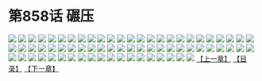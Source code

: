 # 第858话 碾压
![](https://mhpic.xiaomingtaiji.net/comic/D/斗破苍穹/第858话F0_269126/1.jpg-zymk.middle.webp)
![](https://mhpic.xiaomingtaiji.net/comic/D/斗破苍穹/第858话F0_269126/2.jpg-zymk.middle.webp)
![](https://mhpic.xiaomingtaiji.net/comic/D/斗破苍穹/第858话F0_269126/3.jpg-zymk.middle.webp)
![](https://mhpic.xiaomingtaiji.net/comic/D/斗破苍穹/第858话F0_269126/4.jpg-zymk.middle.webp)
![](https://mhpic.xiaomingtaiji.net/comic/D/斗破苍穹/第858话F0_269126/5.jpg-zymk.middle.webp)
![](https://mhpic.xiaomingtaiji.net/comic/D/斗破苍穹/第858话F0_269126/6.jpg-zymk.middle.webp)
![](https://mhpic.xiaomingtaiji.net/comic/D/斗破苍穹/第858话F0_269126/7.jpg-zymk.middle.webp)
![](https://mhpic.xiaomingtaiji.net/comic/D/斗破苍穹/第858话F0_269126/8.jpg-zymk.middle.webp)
![](https://mhpic.xiaomingtaiji.net/comic/D/斗破苍穹/第858话F0_269126/9.jpg-zymk.middle.webp)
![](https://mhpic.xiaomingtaiji.net/comic/D/斗破苍穹/第858话F0_269126/10.jpg-zymk.middle.webp)
![](https://mhpic.xiaomingtaiji.net/comic/D/斗破苍穹/第858话F0_269126/11.jpg-zymk.middle.webp)
![](https://mhpic.xiaomingtaiji.net/comic/D/斗破苍穹/第858话F0_269126/12.jpg-zymk.middle.webp)
![](https://mhpic.xiaomingtaiji.net/comic/D/斗破苍穹/第858话F0_269126/13.jpg-zymk.middle.webp)
![](https://mhpic.xiaomingtaiji.net/comic/D/斗破苍穹/第858话F0_269126/14.jpg-zymk.middle.webp)
![](https://mhpic.xiaomingtaiji.net/comic/D/斗破苍穹/第858话F0_269126/15.jpg-zymk.middle.webp)
![](https://mhpic.xiaomingtaiji.net/comic/D/斗破苍穹/第858话F0_269126/16.jpg-zymk.middle.webp)
![](https://mhpic.xiaomingtaiji.net/comic/D/斗破苍穹/第858话F0_269126/17.jpg-zymk.middle.webp)
![](https://mhpic.xiaomingtaiji.net/comic/D/斗破苍穹/第858话F0_269126/18.jpg-zymk.middle.webp)
![](https://mhpic.xiaomingtaiji.net/comic/D/斗破苍穹/第858话F0_269126/19.jpg-zymk.middle.webp)
![](https://mhpic.xiaomingtaiji.net/comic/D/斗破苍穹/第858话F0_269126/20.jpg-zymk.middle.webp)
![](https://mhpic.xiaomingtaiji.net/comic/D/斗破苍穹/第858话F0_269126/21.jpg-zymk.middle.webp)
![](https://mhpic.xiaomingtaiji.net/comic/D/斗破苍穹/第858话F0_269126/22.jpg-zymk.middle.webp)
![](https://mhpic.xiaomingtaiji.net/comic/D/斗破苍穹/第858话F0_269126/23.jpg-zymk.middle.webp)
![](https://mhpic.xiaomingtaiji.net/comic/D/斗破苍穹/第858话F0_269126/24.jpg-zymk.middle.webp)
![](https://mhpic.xiaomingtaiji.net/comic/D/斗破苍穹/第858话F0_269126/25.jpg-zymk.middle.webp)
![](https://mhpic.xiaomingtaiji.net/comic/D/斗破苍穹/第858话F0_269126/26.jpg-zymk.middle.webp)
![](https://mhpic.xiaomingtaiji.net/comic/D/斗破苍穹/第858话F0_269126/27.jpg-zymk.middle.webp)
![](https://mhpic.xiaomingtaiji.net/comic/D/斗破苍穹/第858话F0_269126/28.jpg-zymk.middle.webp)
![](https://mhpic.xiaomingtaiji.net/comic/D/斗破苍穹/第858话F0_269126/29.jpg-zymk.middle.webp)
![](https://mhpic.xiaomingtaiji.net/comic/D/斗破苍穹/第858话F0_269126/30.jpg-zymk.middle.webp)
![](https://mhpic.xiaomingtaiji.net/comic/D/斗破苍穹/第858话F0_269126/31.jpg-zymk.middle.webp)
![](https://mhpic.xiaomingtaiji.net/comic/D/斗破苍穹/第858话F0_269126/32.jpg-zymk.middle.webp)
![](https://mhpic.xiaomingtaiji.net/comic/D/斗破苍穹/第858话F0_269126/33.jpg-zymk.middle.webp)
![](https://mhpic.xiaomingtaiji.net/comic/D/斗破苍穹/第858话F0_269126/34.jpg-zymk.middle.webp)
![](https://mhpic.xiaomingtaiji.net/comic/D/斗破苍穹/第858话F0_269126/35.jpg-zymk.middle.webp)
![](https://mhpic.xiaomingtaiji.net/comic/D/斗破苍穹/第858话F0_269126/36.jpg-zymk.middle.webp)
![](https://mhpic.xiaomingtaiji.net/comic/D/斗破苍穹/第858话F0_269126/37.jpg-zymk.middle.webp)
![](https://mhpic.xiaomingtaiji.net/comic/D/斗破苍穹/第858话F0_269126/38.jpg-zymk.middle.webp)
![](https://mhpic.xiaomingtaiji.net/comic/D/斗破苍穹/第858话F0_269126/39.jpg-zymk.middle.webp)
![](https://mhpic.xiaomingtaiji.net/comic/D/斗破苍穹/第858话F0_269126/40.jpg-zymk.middle.webp)
![](https://mhpic.xiaomingtaiji.net/comic/D/斗破苍穹/第858话F0_269126/41.jpg-zymk.middle.webp)
![](https://mhpic.xiaomingtaiji.net/comic/D/斗破苍穹/第858话F0_269126/42.jpg-zymk.middle.webp)
![](https://mhpic.xiaomingtaiji.net/comic/D/斗破苍穹/第858话F0_269126/43.jpg-zymk.middle.webp)
![](https://mhpic.xiaomingtaiji.net/comic/D/斗破苍穹/第858话F0_269126/44.jpg-zymk.middle.webp)
![](https://mhpic.xiaomingtaiji.net/comic/D/斗破苍穹/第858话F0_269126/45.jpg-zymk.middle.webp)
![](https://mhpic.xiaomingtaiji.net/comic/D/斗破苍穹/第858话F0_269126/46.jpg-zymk.middle.webp)
![](https://mhpic.xiaomingtaiji.net/comic/D/斗破苍穹/第858话F0_269126/47.jpg-zymk.middle.webp)
![](https://mhpic.xiaomingtaiji.net/comic/D/斗破苍穹/第858话F0_269126/48.jpg-zymk.middle.webp)
![](https://mhpic.xiaomingtaiji.net/comic/D/斗破苍穹/第858话F0_269126/49.jpg-zymk.middle.webp)
![](https://mhpic.xiaomingtaiji.net/comic/D/斗破苍穹/第858话F0_269126/50.jpg-zymk.middle.webp)
![](https://mhpic.xiaomingtaiji.net/comic/D/斗破苍穹/第858话F0_269126/51.jpg-zymk.middle.webp)
![](https://mhpic.xiaomingtaiji.net/comic/D/斗破苍穹/第858话F0_269126/52.jpg-zymk.middle.webp)
![](https://mhpic.xiaomingtaiji.net/comic/D/斗破苍穹/第858话F0_269126/53.jpg-zymk.middle.webp)
![](https://mhpic.xiaomingtaiji.net/comic/D/斗破苍穹/第858话F0_269126/54.jpg-zymk.middle.webp)
![](https://mhpic.xiaomingtaiji.net/comic/D/斗破苍穹/第858话F0_269126/55.jpg-zymk.middle.webp)
![](https://mhpic.xiaomingtaiji.net/comic/D/斗破苍穹/第858话F0_269126/56.jpg-zymk.middle.webp)
![](https://mhpic.xiaomingtaiji.net/comic/D/斗破苍穹/第858话F0_269126/57.jpg-zymk.middle.webp)
![](https://mhpic.xiaomingtaiji.net/comic/D/斗破苍穹/第858话F0_269126/58.jpg-zymk.middle.webp)
![](https://mhpic.xiaomingtaiji.net/comic/D/斗破苍穹/第858话F0_269126/59.jpg-zymk.middle.webp)
![](https://mhpic.xiaomingtaiji.net/comic/D/斗破苍穹/第858话F0_269126/60.jpg-zymk.middle.webp)
![](https://mhpic.xiaomingtaiji.net/comic/D/斗破苍穹/第858话F0_269126/61.jpg-zymk.middle.webp)
![](https://mhpic.xiaomingtaiji.net/comic/D/斗破苍穹/第858话F0_269126/62.jpg-zymk.middle.webp)
![](https://mhpic.xiaomingtaiji.net/comic/D/斗破苍穹/第858话F0_269126/63.jpg-zymk.middle.webp)
![](https://mhpic.xiaomingtaiji.net/comic/D/斗破苍穹/第858话F0_269126/64.jpg-zymk.middle.webp)
![](https://mhpic.xiaomingtaiji.net/comic/D/斗破苍穹/第858话F0_269126/65.jpg-zymk.middle.webp)
![](https://mhpic.xiaomingtaiji.net/comic/D/斗破苍穹/第858话F0_269126/66.jpg-zymk.middle.webp)
![](https://mhpic.xiaomingtaiji.net/comic/D/斗破苍穹/第858话F0_269126/67.jpg-zymk.middle.webp)
![](https://mhpic.xiaomingtaiji.net/comic/D/斗破苍穹/第858话F0_269126/68.jpg-zymk.middle.webp)
![](https://mhpic.xiaomingtaiji.net/comic/D/斗破苍穹/第858话F0_269126/69.jpg-zymk.middle.webp)
[【上一章】](./861.md)
[【目录】](./READMD.md)
[【下一章】](./863.md)

